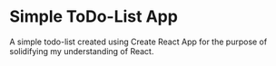 # Simple ToDo-List App

A simple todo-list created using Create React App for the purpose of solidifying my understanding of React. 
